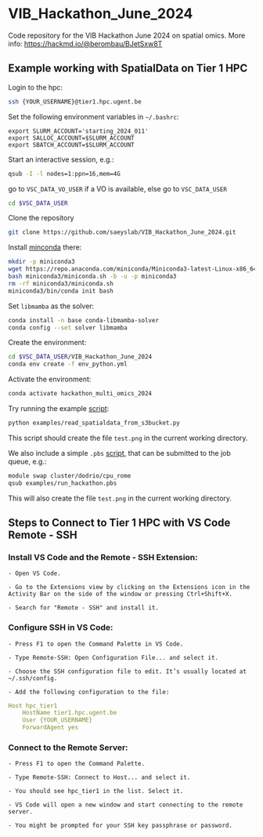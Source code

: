 # VIB_Hackathon_June_2024
Code repository for the VIB Hackathon June 2024 on spatial omics. More info: https://hackmd.io/@berombau/BJetSxw8T

## Example working with SpatialData on Tier 1 HPC

Login to the hpc:

```bash
ssh {YOUR_USERNAME}@tier1.hpc.ugent.be
```

Set the following environment variables in `~/.bashrc`:

```
export SLURM_ACCOUNT='starting_2024_011'
export SALLOC_ACCOUNT=$SLURM_ACCOUNT
export SBATCH_ACCOUNT=$SLURM_ACCOUNT
```

Start an interactive session, e.g.:

```bash
qsub -I -l nodes=1:ppn=16,mem=4G
```

go to `VSC_DATA_VO_USER` if a VO is available, else go to `VSC_DATA_USER`

```bash
cd $VSC_DATA_USER
```

Clone the repository

```bash
git clone https://github.com/saeyslab/VIB_Hackathon_June_2024.git
```

Install [minconda](https://docs.anaconda.com/free/miniconda/#quick-command-line-install) there:

```bash
mkdir -p miniconda3
wget https://repo.anaconda.com/miniconda/Miniconda3-latest-Linux-x86_64.sh -O miniconda3/miniconda.sh
bash miniconda3/miniconda.sh -b -u -p miniconda3
rm -rf miniconda3/miniconda.sh
miniconda3/bin/conda init bash
```

Set `libmamba` as the solver:

```bash
conda install -n base conda-libmamba-solver
conda config --set solver libmamba
```

Create the environment:

```bash
cd $VSC_DATA_USER/VIB_Hackathon_June_2024
conda env create -f env_python.yml
```

Activate the environment:

```bash
conda activate hackathon_multi_omics_2024
```

Try running the example [script](./examples/read_spatialdata_from_s3bucket.py):

```bash
python examples/read_spatialdata_from_s3bucket.py
```

This script should create the file `test.png` in the current working directory.

We also include a simple `.pbs` [script](./examples/run_hackathon.pbs), that can be submitted to the job queue, e.g.:

```bash
module swap cluster/dodrio/cpu_rome
qsub examples/run_hackathon.pbs
```

This will also create the file `test.png` in the current working directory.


## Steps to Connect to Tier 1 HPC with VS Code Remote - SSH


### Install VS Code and the Remote - SSH Extension:

    - Open VS Code.

    - Go to the Extensions view by clicking on the Extensions icon in the Activity Bar on the side of the window or pressing Ctrl+Shift+X.

    - Search for "Remote - SSH" and install it.

### Configure SSH in VS Code:

    - Press F1 to open the Command Palette in VS Code.

    - Type Remote-SSH: Open Configuration File... and select it.

    - Choose the SSH configuration file to edit. It’s usually located at ~/.ssh/config.

    - Add the following configuration to the file:

```yaml
Host hpc_tier1
    HostName tier1.hpc.ugent.be
    User {YOUR_USERNAME}
    ForwardAgent yes
```

### Connect to the Remote Server:

    - Press F1 to open the Command Palette.

    - Type Remote-SSH: Connect to Host... and select it.

    - You should see hpc_tier1 in the list. Select it.

    - VS Code will open a new window and start connecting to the remote server.
    
    - You might be prompted for your SSH key passphrase or password.